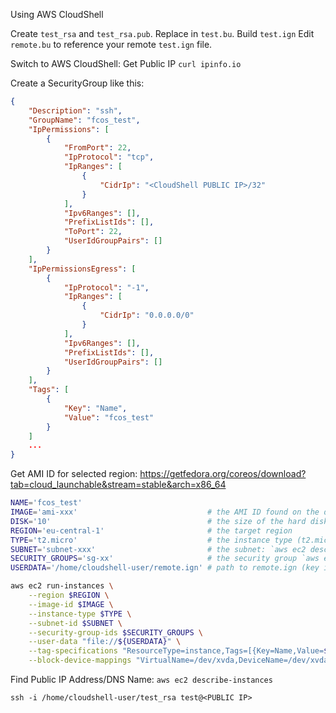 Using AWS CloudShell

Create `test_rsa` and `test_rsa.pub`. Replace in `test.bu`. Build `test.ign`
Edit `remote.bu` to reference your remote `test.ign` file.

Switch to AWS CloudShell:
Get Public IP
`curl ipinfo.io` 

Create a SecurityGroup like this:

```json
{
    "Description": "ssh",
    "GroupName": "fcos_test",
    "IpPermissions": [
        {
            "FromPort": 22,
            "IpProtocol": "tcp",
            "IpRanges": [
                {
                    "CidrIp": "<CloudShell PUBLIC IP>/32"
                }
            ],
            "Ipv6Ranges": [],
            "PrefixListIds": [],
            "ToPort": 22,
            "UserIdGroupPairs": []
        }
    ],
    "IpPermissionsEgress": [
        {
            "IpProtocol": "-1",
            "IpRanges": [
                {
                    "CidrIp": "0.0.0.0/0"
                }
            ],
            "Ipv6Ranges": [],
            "PrefixListIds": [],
            "UserIdGroupPairs": []
        }
    ],
    "Tags": [
        {
            "Key": "Name",
            "Value": "fcos_test"
        }
    ]
    ...
}
```

Get AMI ID for selected region:
https://getfedora.org/coreos/download?tab=cloud_launchable&stream=stable&arch=x86_64

```bash
NAME='fcos_test'
IMAGE='ami-xxx'                             # the AMI ID found on the download page
DISK='10'                                   # the size of the hard disk in GB
REGION='eu-central-1'                       # the target region
TYPE='t2.micro'                             # the instance type (t2.micro - free tier)
SUBNET='subnet-xxx'                         # the subnet: `aws ec2 describe-subnets`
SECURITY_GROUPS='sg-xx'                     # the security group `aws ec2 describe-security-groups`
USERDATA='/home/cloudshell-user/remote.ign' # path to remote.ign (key is test.rsa.pub)
```

```bash
aws ec2 run-instances \
    --region $REGION \
    --image-id $IMAGE \
    --instance-type $TYPE \
    --subnet-id $SUBNET \
    --security-group-ids $SECURITY_GROUPS \
    --user-data "file://${USERDATA}" \
    --tag-specifications "ResourceType=instance,Tags=[{Key=Name,Value=${NAME}}]" \
    --block-device-mappings "VirtualName=/dev/xvda,DeviceName=/dev/xvda,Ebs={VolumeSize=${DISK}}"
```

Find Public IP Address/DNS Name: `aws ec2 describe-instances`

`ssh -i /home/cloudshell-user/test_rsa test@<PUBLIC IP>`
